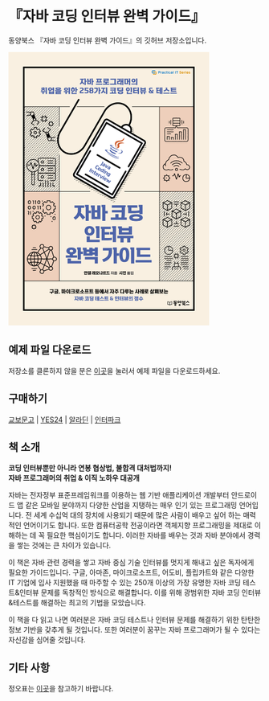 # 『자바 코딩 인터뷰 완벽 가이드』

동양북스 『자바 코딩 인터뷰 완벽 가이드』의 깃허브 저장소입니다.

<img src="./readme/cover.jpg" width="400" height="544">

## 예제 파일 다운로드
저장소를 클론하지 않을 분은 [이곳](https://bit.ly/3OPfRhi)을 눌러서 예제 파일을 다운로드하세요.

## 구매하기
[교보문고](https://bit.ly/3wqgUxd) | [YES24](https://bit.ly/3P3kuWf) | [알라딘](https://bit.ly/3vLYwQ2) | [인터파크](https://bit.ly/3OZJEoQ)

## 책 소개

**코딩 인터뷰뿐만 아니라 연봉 협상법, 불합격 대처법까지!**  
**자바 프로그래머의 취업 & 이직 노하우 대공개**

자바는 전자정부 표준프레임워크를 이용하는 웹 기반 애플리케이션 개발부터 안드로이드 앱 같은 모바일 분야까지 다양한 산업을 지탱하는 매우 인기 있는 프로그래밍 언어입니다. 전 세계 수십억 대의 장치에 사용되기 때문에 많은 사람이 배우고 싶어 하는 매력적인 언어이기도 합니다. 또한 컴퓨터공학 전공이라면 객체지향 프로그래밍을 제대로 이해하는 데 꼭 필요한 핵심이기도 합니다. 이러한 자바를 배우는 것과 자바 분야에서 경력을 쌓는 것에는 큰 차이가 있습니다.

이 책은 자바 관련 경력을 쌓고 자바 중심 기술 인터뷰를 멋지게 해내고 싶은 독자에게 필요한 가이드입니다. 구글, 아마존, 마이크로소프트, 어도비, 플립카트와 같은 다양한 IT 기업에 입사 지원했을 때 마주할 수 있는 250개 이상의 가장 유명한 자바 코딩 테스트&인터뷰 문제를 독창적인 방식으로 해결합니다. 이를 위해 광범위한 자바 코딩 인터뷰&테스트를 해결하는 최고의 기법을 모았습니다.

이 책을 다 읽고 나면 여러분은 자바 코딩 테스트나 인터뷰 문제를 해결하기 위한 탄탄한 정보 기반을 갖추게 될 것입니다. 또한 여러분이 꿈꾸는 자바 프로그래머가 될 수 있다는 자신감을 심어줄 것입니다.

## 기타 사항
정오표는 [이곳](./readme/errata/errata.md)을 참고하기 바랍니다.